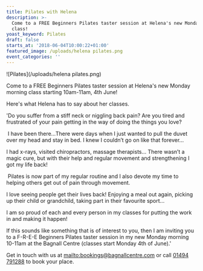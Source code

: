 ```yaml
---
title: Pilates with Helena
description: >-
  Come to a FREE Beginners Pilates taster session at Helena's new Monday morning
  class! 
yoast_keyword: Pilates
draft: false
starts_at: '2018-06-04T10:00:22+01:00'
featured_image: /uploads/helena pilates.png
event_categories: ''
---
```

![Pilates](/uploads/helena pilates.png)

Come to a FREE Beginners Pilates taster session at Helena's new Monday morning class starting 10am-11am, 4th June! 

Here's what Helena has to say about her classes.

'Do you suffer from a stiff neck or niggling back pain? Are you tired and frustrated of your pain getting in the way of doing the things you love?

 I have been there…There were days when I just wanted to pull the duvet over my head and stay in bed. I knew I couldn’t go on like that forever…

I had x-rays, visited chiropractors, massage therapists… There wasn’t a magic cure, but with their help and regular movement and strengthening I got my life back!

 Pilates is now part of my regular routine and I also devote my time to helping others get out of pain through movement.

I love seeing people get their lives back! Enjoying a meal out again, picking up their child or grandchild, taking part in their favourite sport...

I am so proud of each and every person in my classes for putting the work in and making it happen! 

If this sounds like something that is of interest to you, then I am inviting you to a F-R-E-E Beginners Pilates taster session in my new Monday morning 10-11am at the Bagnall Centre (classes start Monday 4th of June).'

Get in touch with us at <mailto:bookings@bagnallcentre.com> or call [01494 791288](tel:01494791288) to book your place.
